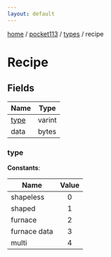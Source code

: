 ```yaml
---
layout: default
---
```


[home](/)  /  [pocket113](/protocol/pocket113)  /  [types](/protocol/pocket113/types)  /  recipe

# Recipe

## Fields

Name | Type
---|---
[type](#type) | varint
data | bytes

### type

**Constants**:

Name | Value
---|:---:
shapeless | 0
shaped | 1
furnace | 2
furnace data | 3
multi | 4
